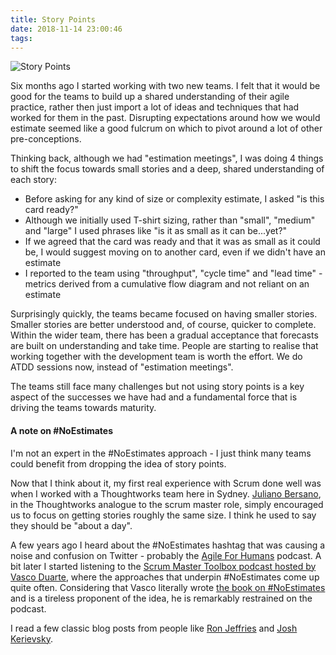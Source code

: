 ```yaml
---
title: Story Points
date: 2018-11-14 23:00:46
tags:
---
```


![Story Points](/images/story-points.jpg)

Six months ago I started working with two new teams. I felt that it would be good for the teams to build up a shared understanding of their agile practice, rather then just import a lot of ideas and techniques that had worked for them in the past. Disrupting expectations around how we would estimate seemed like a good fulcrum on which to pivot around a lot of other pre-conceptions.

Thinking back, although we had "estimation meetings", I was doing 4 things to shift the focus towards small stories and a deep, shared understanding of each story:

- Before asking for any kind of size or complexity estimate, I asked "is this card ready?"
- Although we initially used T-shirt sizing, rather than "small", "medium" and "large" I used phrases like "is it as small as it can be...yet?"
- If we agreed that the card was ready and that it was as small as it could be, I would suggest moving on to another card, even if we didn't have an estimate
- I reported to the team using "throughput", "cycle time" and "lead time" - metrics derived from a cumulative flow diagram and not reliant on an estimate

Surprisingly quickly, the teams became focused on having smaller stories. Smaller stories are better understood and, of course, quicker to complete. Within the wider team, there has been a gradual acceptance that forecasts are built on understanding and take time. People are starting to realise that working together with the development team is worth the effort. We do ATDD sessions now, instead of "estimation meetings".

The teams still face many challenges but not using story points is a key aspect of the successes we have had and a fundamental force that is driving the teams towards maturity.

#### A note on #NoEstimates

I'm not an expert in the #NoEstimates approach - I just think many teams could benefit from dropping the idea of story points.

Now that I think about it, my first real experience with Scrum done well was when I worked with a Thoughtworks team here in Sydney. [Juliano Bersano](https://www.thoughtworks.com/insights/blog/using-points-not-point), in the Thoughtworks analogue to the scrum master role, simply encouraged us to focus on getting stories roughly the same size. I think he used to say they should be "about a day".

A few years ago I heard about the #NoEstimates hashtag that was causing a noise and confusion on Twitter - probably the [Agile For Humans](https://ryanripley.com/agile-for-humans/) podcast. A bit later I started listening to the [Scrum Master Toolbox podcast hosted by Vasco Duarte](https://scrum-master-toolbox.org/), where the approaches that underpin #NoEstimates come up quite often. Considering that Vasco literally wrote [the book on #NoEstimates](https://www.goodreads.com/book/show/30650836-noestimates) and is a tireless proponent of the idea, he is remarkably restrained on the podcast.

I read a few classic blog posts from people like [Ron Jeffries](https://ronjeffries.com/xprog/articles/the-noestimates-movement/) and [Josh Kerievsky](https://www.industriallogic.com/blog/stop-using-story-points/).
